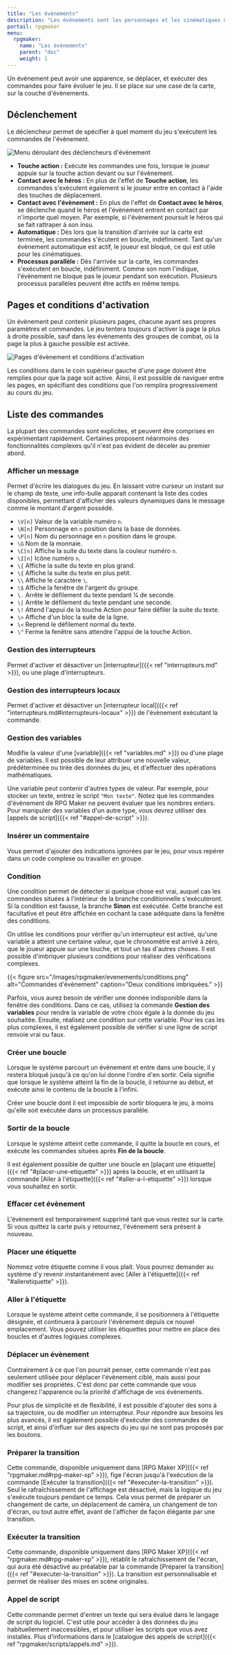 ```yaml
---
title: "Les évènements"
description: "Les évènements sont les personnages et les cinématiques de votre jeu. Découvrez toutes les commandes des évènements et ajoutez des éléments de gameplay à votre jeu."
portail: rpgmaker
menu:
  rpgmaker:
    name: "Les évènements"
    parent: "doc"
    weight: 1
---
```


Un évènement peut avoir une apparence, se déplacer, et exécuter des commandes pour faire évoluer le jeu. Il se place sur une case de la carte, sur la couche d'évènements.

## Déclenchement

Le déclencheur permet de spécifier à quel moment du jeu s'exécutent les commandes de l'évènement.

![Menu déroulant des déclencheurs d'évènement](/images/rpgmaker/evenements/declencheur.png)

- **Touche action :** Exécute les commandes une fois, lorsque le joueur appuie sur la touche action devant ou sur l'évènement.
- **Contact avec le héros :** En plus de l'effet de **Touche action**, les commandes s'exécutent également si le joueur entre en contact à l'aide des touches de déplacement.
- **Contact avec l'évènement :** En plus de l'effet de **Contact avec le héros**, se déclenche quand le héros et l'évènement entrent en contact par n'importe quel moyen. Par exemple, si l'évènement poursuit le héros qui se fait rattraper à son insu.
- **Automatique :** Dès lors que la transition d'arrivée sur la carte est terminée, les commandes s'écutent en boucle, indéfiniment. Tant qu'un évènement automatique est actif, le joueur est bloqué, ce qui est utile pour les cinématiques.
- **Processus parallèle :** Dès l'arrivée sur la carte, les commandes s'exécutent en boucle, indéfiniment. Comme son nom l'indique, l'évènement ne bloque pas le joueur pendant son exécution. Plusieurs processus parallèles peuvent être actifs en même temps.

## Pages et conditions d'activation

Un évènement peut contenir plusieurs pages, chacune ayant ses propres paramètres et commandes. Le jeu tentera toujours d'activer la page la plus à droite possible, sauf dans les évènements des groupes de combat, où la page la plus à gauche possible est activée.

![Pages d'évènement et conditions d'activation](/images/rpgmaker/evenements/pages.png)

Les conditions dans le coin supérieur gauche d'une page doivent être remplies pour que la page soit active. Ainsi, il est possible de naviguer entre les pages, en spécifiant des conditions que l'on remplira progressivement au cours du jeu.

## Liste des commandes

La plupart des commandes sont explicites, et peuvent être comprises en expérimentant rapidement. Certaines proposent néanmoins des fonctionnalités complexes qu'il n'est pas évident de déceler au premier abord.

### Afficher un message

Permet d'écrire les dialogues du jeu. En laissant votre curseur un instant sur le champ de texte, une info-bulle apparait contenant la liste des codes disponibles, permettant d'afficher des valeurs dynamiques dans le message comme le montant d'argent possédé.

* `\V[n]` Valeur de la variable numéro `n`.
* `\N[n]` Personnage en `n` position dans la base de données.
* `\P[n]` Nom du personnage en `n` position dans le groupe.
* `\G` Nom de la monnaie.
* `\C[n]` Affiche la suite du texte dans la couleur numéro `n`.
* `\I[n]` Icône numéro `n`.
* `\{` Affiche la suite du texte en plus grand.
* `\{` Affiche la suite du texte en plus petit.
* `\\` Affiche le caractère `\`.
* `\$` Affiche la fenêtre de l'argent du groupe.
* `\.` Arrête le défilement du texte pendant 1⁄4 de seconde.
* `\|` Arrête le défilement du texte pendant une seconde.
* `\!` Attend l'appui de la touche Action pour faire défiler la suite du texte.
* `\>` Affiche d'un bloc la suite de la ligne.
* `\<` Reprend le défilement normal du texte.
* `\^` Ferme la fenêtre sans attendre l'appui de la touche Action.

### Gestion des interrupteurs

Permet d'activer et désactiver un [interrupteur]({{< ref "interrupteurs.md" >}}), ou une plage d'interrupteurs.

### Gestion des interrupteurs locaux

Permet d'activer et désactiver un [interrupteur local]({{< ref "interrupteurs.md#interrupteurs-locaux" >}}) de l'évènement exécutant la commande.

### Gestion des variables

Modifie la valeur d'une [variable]({{< ref "variables.md" >}}) ou d'une plage de variables. Il est possible de leur attribuer une nouvelle valeur, prédéterminée ou tirée des données du jeu, et d'effectuer des opérations mathématiques.

Une variable peut contenir d'autres types de valeur. Par exemple, pour stocker un texte, entrez le script `"Mon texte"`. Notez que les commandes d'évènement de RPG Maker ne peuvent évaluer que les nombres entiers. Pour manipuler des variables d'un autre type, vous devrez utiliser des [appels de script]({{< ref "#appel-de-script" >}}).

### Insérer un commentaire

Vous permet d'ajouter des indications ignorées par le jeu, pour vous repérer dans un code complexe ou travailler en groupe.

### Condition

Une condition permet de détecter si quelque chose est vrai, auquel cas les commandes situées à l'intérieur de la branche conditionnelle s'exécuteront. Si la condition est fausse, la branche **Sinon** est exécutée. Cette branche est facultative et peut être affichée en cochant la case adéquate dans la fenêtre des conditions.

On utilise les conditions pour vérifier qu'un interrupteur est activé, qu'une variable a atteint une certaine valeur, que le chronomètre est arrivé à zéro, que le joueur appuie sur une touche, et tout un tas d'autres choses. Il est possible d'imbriquer plusieurs conditions pour réaliser des vérifications complexes.

{{< figure src="/images/rpgmaker/evenements/conditions.png" alt="Commandes d'évènement" caption="Deux conditions imbriquées." >}}

Parfois, vous aurez besoin de vérifier une donnée indisponible dans la fenêtre des conditions. Dans ce cas, utilisez la commande **Gestion des variables** pour rendre la variable de votre choix égale à la donnée du jeu souhaitée. Ensuite, réalisez une condition sur cette variable. Pour les cas les plus complexes, il est également possible de vérifier si une ligne de script renvoie vrai ou faux.

### Créer une boucle

Lorsque le système parcourt un évènement et entre dans une boucle, il y restera bloqué jusqu'à ce qu'on lui donne l'ordre d'en sortir. Cela signifie que lorsque le système atteint la fin de la boucle, il retourne au début, et exécute ainsi le contenu de la boucle à l'infini.

Créer une boucle dont il est impossible de sortir bloquera le jeu, à moins qu'elle soit exécutée dans un processus parallèle.

### Sortir de la boucle

Lorsque le système atteint cette commande, il quitte la boucle en cours, et exécute les commandes situées après **Fin de la boucle**.

Il est également possible de quitter une boucle en [plaçant une étiquette]({{< ref "#placer-une-etiquette" >}}) après la boucle, et en utilisant la commande [Aller à l'étiquette]({{< ref "#aller-a-l-etiquette" >}}) lorsque vous souhaitez en sortir.

### Effacer cet évènement

L'évènement est temporairement supprimé tant que vous restez sur la carte. Si vous quittez la carte puis y retournez, l'évènement sera présent à nouveau.

### Placer une étiquette

Nommez votre étiquette comme il vous plait. Vous pourrez demander au système d'y revenir instantanément avec [Aller à l'étiquette]({{< ref "#alleretiquette" >}}).

### Aller à l'étiquette

Lorsque le système atteint cette commande, il se positionnera à l'étiquette désignée, et continuera à parcourir l'évènement depuis ce nouvel emplacement. Vous pouvez utiliser les étiquettes pour mettre en place des boucles et d'autres logiques complexes.

### Déplacer un évènement

Contrairement à ce que l'on pourrait penser, cette commande n'est pas seulement utilisée pour déplacer l'évènement ciblé, mais aussi pour modifier ses propriétés. C'est donc par cette commande que vous changerez l'apparence ou la priorité d'affichage de vos évènements.

Pour plus de simplicité et de flexibilité, il est possible d'ajouter des sons à sa trajectoire, ou de modifier un interrupteur. Pour répondre aux besoins les plus avancés, il est également possible d'exécuter des commandes de script, et ainsi d'influer sur des aspects du jeu qui ne sont pas proposés par les boutons.

### Préparer la transition

Cette commande, disponible uniquement dans [RPG Maker XP]({{< ref "rpgmaker.md#rpg-maker-xp" >}}), fige l'écran jusqu'à l'exécution de la commande [Exécuter la transition]({{< ref "#executer-la-transition" >}}). Seul le rafraîchissement de l'affichage est désactivé, mais la logique du jeu s'exécute toujours pendant ce temps. Cela vous permet de préparer un changement de carte, un déplacement de caméra, un changement de ton d'écran, ou tout autre effet, avant de l'afficher de façon élégante par une transition.

### Exécuter la transition

Cette commande, disponible uniquement dans [RPG Maker XP]({{< ref "rpgmaker.md#rpg-maker-xp" >}}), rétablit le rafraîchissement de l'écran, qui aura été désactivé au préalable par la commande [Préparer la transition]({{< ref "#executer-la-transition" >}}). La transition est personnalisable et permet de réaliser des mises en scène originales.

### Appel de script

Cette commande permet d'entrer un texte qui sera évalué dans le langage de script du logiciel. C'est utile pour accéder à des données du jeu habituellement inaccessibles, et pour utiliser les scripts que vous avez installés. Plus d'informations dans le [catalogue des appels de script]({{< ref "rpgmaker/scripts/appels.md" >}}).
